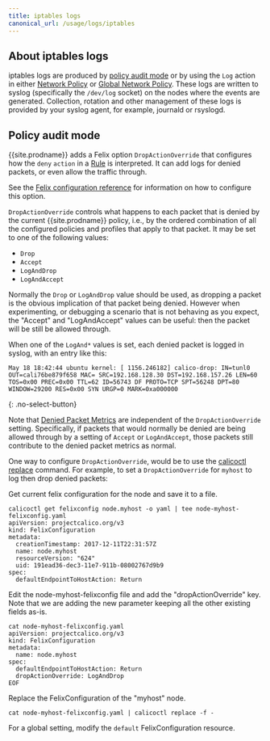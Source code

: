 ```yaml
---
title: iptables logs
canonical_url: /usage/logs/iptables
---
```


## About iptables logs

iptables logs are produced by [policy audit mode](#policy-audit-mode) or by using the `Log` action in either
[Network Policy](../../reference/resources/networkpolicy) or [Global Network Policy](../../reference/resources/globalnetworkpolicy).
These logs are written to syslog (specifically the `/dev/log` socket) on the nodes where the events are generated.
Collection, rotation and other management of these logs is provided by your syslog agent, for example, journald or rsyslogd.

## Policy audit mode

{{site.prodname}} adds a Felix option `DropActionOverride` that configures how the
`deny` `action` in a [Rule]({{site.baseurl}}/reference/resources/networkpolicy#Rule) is interpreted.
It can add logs for denied packets, or even allow the traffic through.

See the
[Felix configuration reference]({{site.baseurl}}/reference/felix/configuration#{{site.prodnamedash}}-specific-configuration) for
information on how to configure this option.

`DropActionOverride` controls what happens to each packet that is denied by
the current {{site.prodname}} policy, i.e., by the ordered combination of all the
configured policies and profiles that apply to that packet.  It may be
set to one of the following values:

- `Drop`
- `Accept`
- `LogAndDrop`
- `LogAndAccept`

Normally the `Drop` or `LogAndDrop` value should be used, as dropping a
packet is the obvious implication of that packet being denied.  However when
experimenting, or debugging a scenario that is not behaving as you expect, the
"Accept" and "LogAndAccept" values can be useful: then the packet will be
still be allowed through.

When one of the `LogAnd*` values is set, each denied packet is logged in
syslog, with an entry like this:

```
May 18 18:42:44 ubuntu kernel: [ 1156.246182] calico-drop: IN=tunl0 OUT=cali76be879f658 MAC= SRC=192.168.128.30 DST=192.168.157.26 LEN=60 TOS=0x00 PREC=0x00 TTL=62 ID=56743 DF PROTO=TCP SPT=56248 DPT=80 WINDOW=29200 RES=0x00 SYN URGP=0 MARK=0xa000000
```
{: .no-select-button}

Note that [Denied Packet Metrics]({{site.baseurl}}/reference/other-install-methods/security/metrics/metrics) are independent of the `DropActionOverride`
setting.  Specifically, if packets that would normally be denied are being
allowed through by a setting of `Accept` or `LogAndAccept`, those packets
still contribute to the denied packet metrics as normal.

One way to configure `DropActionOverride`, would be to use the [calicoctl replace]({{site.baseurl}}/reference/calicoctl/replace)
command. For example, to set a `DropActionOverride` for `myhost` to log then drop denied packets:

Get current felix configuration for the node and save it to a file.

```
calicoctl get felixconfig node.myhost -o yaml | tee node-myhost-felixconfig.yaml
apiVersion: projectcalico.org/v3
kind: FelixConfiguration
metadata:
  creationTimestamp: 2017-12-11T22:31:57Z
  name: node.myhost
  resourceVersion: "624"
  uid: 191ead36-dec3-11e7-911b-08002767d9b9
spec:
  defaultEndpointToHostAction: Return
```

Edit the node-myhost-felixconfig file and add the "dropActionOverride" key.
Note that we are adding the new parameter keeping all the other existing fields as-is.

```
cat node-myhost-felixconfig.yaml
apiVersion: projectcalico.org/v3
kind: FelixConfiguration
metadata:
  name: node.myhost
spec:
  defaultEndpointToHostAction: Return
  dropActionOverride: LogAndDrop
EOF
```

Replace the FelixConfiguration of the "myhost" node.

```
cat node-myhost-felixconfig.yaml | calicoctl replace -f -
```

For a global setting, modify the `default` FelixConfiguration resource.
